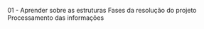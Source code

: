 01 - Aprender sobre as estruturas
    Fases da resolução do projeto
    Processamento das informações
    